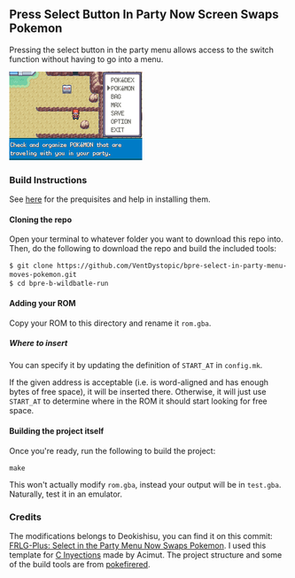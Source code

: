 ## Press Select Button In Party Now Screen Swaps Pokemon 

Pressing the select button in the party menu allows access to the switch function without having to go into a menu.

![](bpre-select-in-party-menu-moves-pokemon.gif)

### Build Instructions

See [here](https://gist.github.com/Zeturic/db1611cc7b17c3140f9b9af32e1b596b) for the prequisites and help in installing them.

#### Cloning the repo

Open your terminal to whatever folder you want to download this repo into. Then, do the following to download the repo and build the included tools:

```shell
$ git clone https://github.com/VentDystopic/bpre-select-in-party-menu-moves-pokemon.git
$ cd bpre-b-wildbatle-run
```

#### Adding your ROM

Copy your ROM to this directory and rename it `rom.gba`.

##### Where to insert

You can specify it by updating the definition of `START_AT` in `config.mk`.

If the given address is acceptable (i.e. is word-aligned and has enough bytes of free space), it will be inserted there. Otherwise, it will just use `START_AT` to determine where in the ROM it should start looking for free space.

#### Building the project itself

Once you're ready, run the following to build the project:

```shell
make
```

This won't actually modify `rom.gba`, instead your output will be in `test.gba`. Naturally, test it in an emulator.

### Credits

The modifications belongs to Deokishisu, you can find it on this commit: [FRLG-Plus: Select in the Party Menu Now Swaps Pokemon](https://github.com/Deokishisu/FRLG-Plus/commit/f0472c3af82301554e5f1c7b9c0b8cbbc03ce7e7).
I used this template for [C Inyections](https://github.com/Acimut/Pokeon-GBA-hack-template) made by Acimut.
The project structure and some of the build tools are from [pokefirered](https://github.com/pret/pokefirered).

